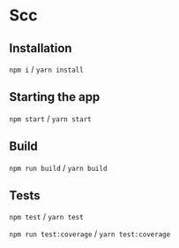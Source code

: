 # Scc

## Installation

`npm i` / `yarn install`


## Starting the app

`npm start` / `yarn start`


## Build

`npm run build` / `yarn build`


## Tests

`npm test` / `yarn test`

`npm run test:coverage` / `yarn test:coverage`
